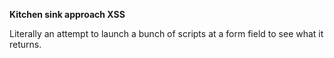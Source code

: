 
**Kitchen sink approach XSS**

Literally an attempt to launch a bunch of scripts at a form field to see what it returns.

